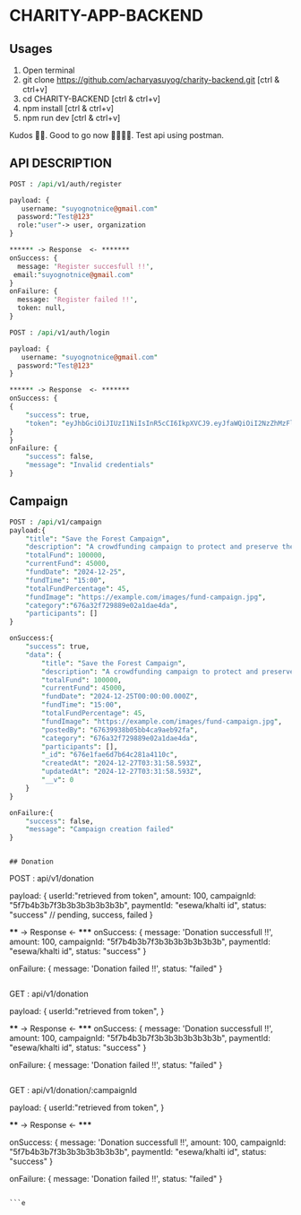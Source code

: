 # CHARITY-APP-BACKEND

## Usages

1. Open terminal
2. git clone https://github.com/acharyasuyog/charity-backend.git [ctrl & ctrl+v]
3. cd CHARITY-BACKEND [ctrl & ctrl+v]
4. npm install [ctrl & ctrl+v]
5. npm run dev [ctrl & ctrl+v]

Kudos 🎉🎉. Good to go now 👏🏽👏🏽. Test api using postman.

## API DESCRIPTION

```perl
POST : /api/v1/auth/register

payload: {
   username: "suyognotnice@gmail.com"
  password:"Test@123"
  role:"user"-> user, organization
}

****** -> Response  <- *******
onSuccess: {
  message: 'Register succesfull !!',
 email:"suyognotnice@gmail.com"
}
onFailure: {
  message: 'Register failed !!',
  token: null,
}
```

```perl
POST : /api/v1/auth/login

payload: {
   username: "suyognotnice@gmail.com"
  password:"Test@123"
}

****** -> Response  <- *******
onSuccess: {
{
    "success": true,
    "token": "eyJhbGciOiJIUzI1NiIsInR5cCI6IkpXVCJ9.eyJfaWQiOiI2NzZhMzFlOTMzNTUwMTMyMGQ5YmUyZGMiLCJyb2xlIjoib3JnYW5pemF0aW9uIiwiaWF0IjoxNzM1MjY5OTg1LCJleHAiOjE3Mzc4NjE5ODV9.B9xmuEvlrvFxtOzRhWccQm-14f-1R_Qqp2FHTjvWmhc"
}
}
onFailure: {
    "success": false,
    "message": "Invalid credentials"
}
```

## Campaign

```perl
POST : /api/v1/campaign
payload:{
    "title": "Save the Forest Campaign",
    "description": "A crowdfunding campaign to protect and preserve the rainforest.",
    "totalFund": 100000,
    "currentFund": 45000,
    "fundDate": "2024-12-25",
    "fundTime": "15:00",
    "totalFundPercentage": 45,
    "fundImage": "https://example.com/images/fund-campaign.jpg",
    "category":"676a32f729889e02a1dae4da",
    "participants": []
}

onSuccess:{
    "success": true,
    "data": {
        "title": "Save the Forest Campaign",
        "description": "A crowdfunding campaign to protect and preserve the rainforest.",
        "totalFund": 100000,
        "currentFund": 45000,
        "fundDate": "2024-12-25T00:00:00.000Z",
        "fundTime": "15:00",
        "totalFundPercentage": 45,
        "fundImage": "https://example.com/images/fund-campaign.jpg",
        "postedBy": "67639938b05bb4ca9aeb92fa",
        "category": "676a32f729889e02a1dae4da",
        "participants": [],
        "_id": "676e1fae6d7b64c281a4110c",
        "createdAt": "2024-12-27T03:31:58.593Z",
        "updatedAt": "2024-12-27T03:31:58.593Z",
        "__v": 0
    }
}

onFailure:{
    "success": false,
    "message": "Campaign creation failed"
}
```

```

## Donation

```

POST : api/v1/donation

payload: {
userId:"retrieved from token",
amount: 100,
campaignId: "5f7b4b3b7f3b3b3b3b3b3b3b",
paymentId: "esewa/khalti id",
status: "success" // pending, success, failed
}

**\*\*** -> Response <- **\*\*\***
onSuccess: {
message: 'Donation successfull !!',
amount: 100,
campaignId: "5f7b4b3b7f3b3b3b3b3b3b3b",
paymentId: "esewa/khalti id",
status: "success"
}

onFailure: {
message: 'Donation failed !!',
status: "failed"
}

```

```

GET : api/v1/donation

payload: {
userId:"retrieved from token",
}

**\*\*** -> Response <- **\*\*\***
onSuccess: {
message: 'Donation successfull !!',
amount: 100,
campaignId: "5f7b4b3b7f3b3b3b3b3b3b3b",
paymentId: "esewa/khalti id",
status: "success"
}

onFailure: {
message: 'Donation failed !!',
status: "failed"
}

```

```

GET : api/v1/donation/:campaignId

payload: {
userId:"retrieved from token",
}

**\*\*** -> Response <- **\*\*\***

onSuccess: {
message: 'Donation successfull !!',
amount: 100,
campaignId: "5f7b4b3b7f3b3b3b3b3b3b3b",
paymentId: "esewa/khalti id",
status: "success"
}

onFailure: {
message: 'Donation failed !!',
status: "failed"
}

````

```e

````
